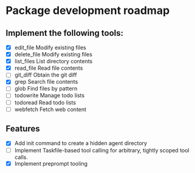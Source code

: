 # Package development roadmap

## Implement the following tools: 
- [x] edit_file	Modify existing files
- [x] delete_file	Modify existing files
- [x] list_files	List directory contents
- [x] read_file	Read file contents
- [ ] git_diff Obtain the git diff
- [x] grep	Search file contents
- [ ] glob	Find files by pattern
- [ ] todowrite	Manage todo lists
- [ ] todoread	Read todo lists
- [ ] webfetch	Fetch web content

## Features

- [x] Add init command to create a hidden agent directory
- [ ] Implement Taskfile-based tool calling for arbitrary, tightly scoped tool calls.
- [x] Implement preprompt tooling